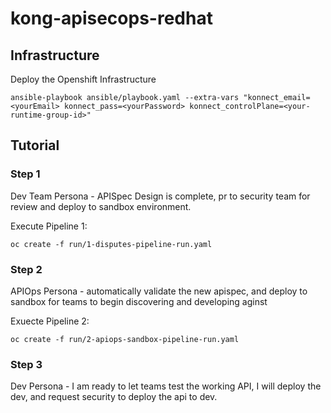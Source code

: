# kong-apisecops-redhat

## Infrastructure

Deploy the Openshift Infrastructure

```console
ansible-playbook ansible/playbook.yaml --extra-vars "konnect_email=<yourEmail> konnect_pass=<yourPassword> konnect_controlPlane=<your-runtime-group-id>"
```

## Tutorial

### Step 1

Dev Team Persona - APISpec Design is complete, pr to security team for review and deploy to sandbox environment.

Execute Pipeline 1:

```console
oc create -f run/1-disputes-pipeline-run.yaml
```

### Step 2

APIOps Persona - automatically validate the new apispec, and deploy to sandbox for teams to begin discovering and developing aginst

Exuecte Pipeline 2:

```consoles
oc create -f run/2-apiops-sandbox-pipeline-run.yaml
```

### Step 3

Dev Persona - I am ready to let teams test the working API, I will deploy the dev, and request security to deploy the api to dev.
